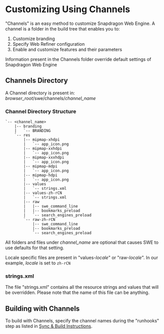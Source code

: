 # Customizing Using Channels
"Channels" is an easy method to customize Snapdragon Web Engine. A channel is a folder in the build tree that enables you to:

1. Customize branding
2. Specify Web Refiner configuration
3. Enable and customize features and their parameters

Information present in the Channels folder override default settings of Snapdragon Web Engine

## Channels Directory
A Channel directory is present in:
*browser_root*/swe/channels/*channel_name*

### Channel Directory Structure
    `-- <channel_name>
        |-- branding
        |   `-- BRANDING
        `-- res
            |-- mipmap-xhdpi
            |   `-- app_icon.png
            |-- mipmap-xxhdpi
            |   `-- app_icon.png
            |-- mipmap-xxxhdpi
            |   `-- app_icon.png
            |-- mipmap-mdpi
            |   `-- app_icon.png
            |-- mipmap-hdpi
            |   `-- app_icon.png
            |-- values
            |   `-- strings.xml
            |-- values-zh-rCN
            |   `-- strings.xml
            |-- raw
            |   |-- swe_command_line
            |   |-- bookmarks_preload
            |   `-- search_engines_preload
            `-- raw-zh-rCN
                |-- swe_command_line
                |-- bookmarks_preload
                `-- search_engines_preload

All folders and files under *channel_name* are optional that causes SWE to use defaults for that setting.

Locale specific files are present in "values-_locale_" or "raw-_locale_". In our example, _locale_ is set to `zh-rCN`

### strings.xml
The file "strings.xml" contains all the resource strings and values that will be overridden. Please note that the name of this file can be anything.

## Building with Channels
To build with Channels, specify the channel names during the "runhooks" step as listed in [Sync & Build Instructions](sync_build.md).
